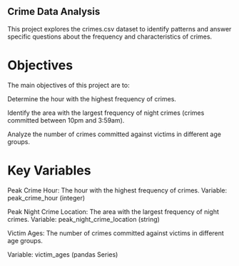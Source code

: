 ## Crime Data Analysis
This project explores the crimes.csv dataset to identify patterns and answer specific questions about the frequency and characteristics of crimes.

# Objectives
The main objectives of this project are to:

Determine the hour with the highest frequency of crimes.

Identify the area with the largest frequency of night crimes (crimes committed between 10pm and 3:59am).

Analyze the number of crimes committed against victims in different age groups.

# Key Variables
Peak Crime Hour: The hour with the highest frequency of crimes.
Variable: peak_crime_hour (integer)

Peak Night Crime Location: The area with the largest frequency of night crimes.
Variable: peak_night_crime_location (string)

Victim Ages: The number of crimes committed against victims in different age groups.

Variable: victim_ages (pandas Series)
